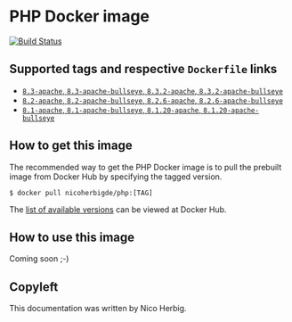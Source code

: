 # PHP Docker image

[![Build Status](https://github.com/nicoherbigio/docker-php/actions/workflows/build-docker-images.yml/badge.svg)](https://github.com/nicoherbigio/docker-php/actions/workflows/build-docker-images.yml)

## Supported tags and respective `Dockerfile` links

 * [`8.3-apache`, `8.3-apache-bullseye`, `8.3.2-apache`, `8.3.2-apache-bullseye`](https://github.com/nicoherbigio/docker-php/blob/main/8.3/debian/apache/default/Dockerfile)
 * [`8.2-apache`, `8.2-apache-bullseye`, `8.2.6-apache`, `8.2.6-apache-bullseye`](https://github.com/nicoherbigio/docker-php/blob/main/8.2/debian/apache/default/Dockerfile)
 * [`8.1-apache`, `8.1-apache-bullseye`, `8.1.20-apache`, `8.1.20-apache-bullseye`](https://github.com/nicoherbigio/docker-php/blob/main/8.1/debian/apache/default/Dockerfile)

## How to get this image

The recommended way to get the PHP Docker image is to pull the prebuilt image from Docker Hub by specifying the tagged version.

```console
$ docker pull nicoherbigde/php:[TAG]
```

The [list of available versions](https://hub.docker.com/r/nicoherbigde/php/tags) can be viewed at Docker Hub.

## How to use this image

Coming soon ;-)

## Copyleft

This documentation was written by Nico Herbig.
